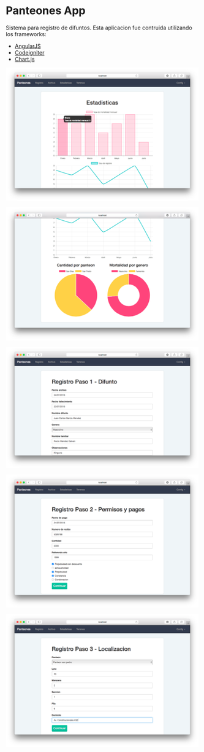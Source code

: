 Panteones App
================
Sistema para registro de difuntos.
Esta aplicacion fue contruida utilizando los frameworks:
- [AngularJS](https://angularjs.org/)
- [Codeigniter](https://codeigniter.com/)
- [Chart.js](http://www.chartjs.org/) 

![image](screenshots/captura1.png)

![image](screenshots/captura2.png)

![image](screenshots/captura3.png)

![image](screenshots/captura4.png)

![image](screenshots/captura5.png)
